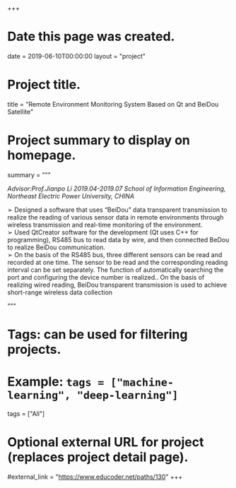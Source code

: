 +++
# Date this page was created.
date = 2019-06-10T00:00:00
layout = "project"

# Project title.
title = "Remote Environment Monitoring System Based on Qt and BeiDou Satellite"

# Project summary to display on homepage.
summary = """

*Advisor:Prof.Jianpo Li
2019.04-2019.07 School of Information Engineering, Northeast Electric Power University, CHINA*

➢ Designed a software that uses “BeiDou” data transparent transmission to realize the reading of various sensor data in remote 
environments through wireless transmission and real-time monitoring of the environment.</br>
➢ Used QtCreator software for the development (Qt uses C++ for programming), RS485 bus to read data by wire, and then
connectted BeDou to realize BeiDou communication.</br>
➢ On the basis of the RS485 bus, three different sensors can be read and recorded at one time. The sensor to be read and the 
corresponding reading interval can be set separately. The function of automatically searching the port and configuring the
device number is realized.. On the basis of realizing wired reading, BeiDou transparent transmission is used to achieve short-range wireless data collection</br>

 """

# Tags: can be used for filtering projects.
# Example: `tags = ["machine-learning", "deep-learning"]`
tags = ["All"]

# Optional external URL for project (replaces project detail page).
#external_link = "https://www.educoder.net/paths/130"
+++
